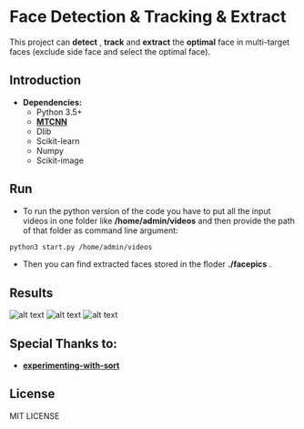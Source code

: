 # Face Detection & Tracking & Extract

   This project can **detect** , **track** and **extract** the **optimal** face in multi-target faces (exclude side face and select the optimal face).
   
## Introduction
* **Dependencies:**
	* Python 3.5+
	* [**MTCNN**](https://github.com/davidsandberg/facenet/tree/master/src/align)
	* Dlib
	* Scikit-learn
	* Numpy
	* Scikit-image

## Run
* To run the python version of the code you have to put all the input videos in one folder like **/home/admin/videos** and then provide the path of that folder as command line argument:
```sh
python3 start.py /home/admin/videos 
```
* Then you can find extracted faces stored in the floder **./facepics** .

## Results
![alt text](https://raw.githubusercontent.com/wiki/Linzaer/Face-Track-Detect-Extract/pic1.jpg "Logo Title Text 1")
![alt text](https://raw.githubusercontent.com/wiki/Linzaer/Face-Track-Detect-Extract/pic2.jpg "Logo Title Text 1")
![alt text](https://raw.githubusercontent.com/wiki/Linzaer/Face-Track-Detect-Extract/pic3.jpg "Logo Title Text 1")

## Special Thanks to:
*  [**experimenting-with-sort**](https://github.com/ZidanMusk/experimenting-with-sort) 

## License
MIT LICENSE

